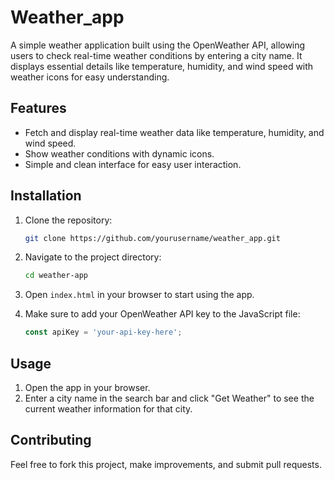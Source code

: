 # Weather_app
A simple weather application built using the OpenWeather API, allowing users to check real-time weather conditions by entering a city name. It displays essential details like temperature, humidity, and wind speed with weather icons for easy understanding.



## Features
- Fetch and display real-time weather data like temperature, humidity, and wind speed.
- Show weather conditions with dynamic icons.
- Simple and clean interface for easy user interaction.

## Installation

1. Clone the repository:
    ```bash
    git clone https://github.com/yourusername/weather_app.git
    ```

2. Navigate to the project directory:
    ```bash
    cd weather-app
    ```

3. Open `index.html` in your browser to start using the app.

4. Make sure to add your OpenWeather API key to the JavaScript file:
    ```javascript
    const apiKey = 'your-api-key-here';
    ```

## Usage
1. Open the app in your browser.
2. Enter a city name in the search bar and click "Get Weather" to see the current weather information for that city.

## Contributing
Feel free to fork this project, make improvements, and submit pull requests.


